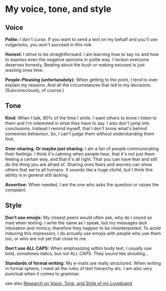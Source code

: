 # My voice, tone, and style 

## Voice

**Polite:** I don't curse. If you want to send a text on my behalf and you'll use vulgarisms, you won't succeed in this role.
  
**Honest:** I strive to be straightforward. I am learning how to say no and how to express even the negative opinions in polite way. I reckon everyone deserves honesty. Beating about the bush or making excuses is just wasting ones time.

**People-Pleasing (unfortunately):** When getting to the point, I tend to over explain my reasons. And all the circumstances that led to my decisions. (Subconsciously, of course.) 

  <!-- The other side of my honesty is that I sometimes don't know the border line...I sometimes don't know how to serve the information in appropriate way -->

## Tone

**Kind:** When I talk, 80% of the time I smile. I want others to know I listen to them and I'm interested in what they have to say. I also don't jump into conclusions. Instead I remind myself, that I don't know what's behind someones behaviour.  So, I can't judge them without understanding them first.

**Over-sharing. Or maybe just sharing:** I am a fan of people communicating their feelings. I think it's calming when people hear, that it's not just them feeling a certain way, and that it's all right. That you can have fear and still do the thing you are afraid of. Sharing ones fears and worries can show others that we're all humans. It sounds like a huge cliché, but I think this ability is in general still lacking.

**Assertive:** When needed, I am the one who asks the question or raises the complaint. 

## Style

**Don't use emojis:** My closest peers would often ask, why do I sound so mad when texting. I write the same as I speak, but my messages lack intonation and mimics, therefore they happen to be misinterpreted. To avoid inducing this impression, I do actually use emojis with people who use them too, or who are not yet that close to me.

**Don't use ALL CAPS:** When emphasizing within body text, I usually use bold, sometimes italics, but not ALL CAPS. They sound like shouting...

**Standards of formal writing:** My e-mails are really structured. When writing in formal sphere, I meet all the rules of text hierarchy etc. I am also very punctual when it comes to grammar.

see also [Research on Voice, Tone, and Style of my Lovebrand](Patagonia.md)
